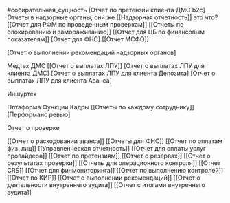 #собирательная_сущность 
[Отчет по претензии клиента ДМС b2c]
Отчеты в надзорные органы, они же [[Надзорная отчетность]] это что?
[[Отчет для РФМ по проведенным проверкам]]
[[Отчеты по блокированию и замораживанию]]
[[Отчет для ЦБ по финансовым показателям]]
[Отчет для ФНС]
[[Отчет МСФО]]

[Отчет о выполнении рекомендаций надзорных органов]

Медтех
ДМС
[[Отчет о выплатах ЛПУ]]
[Отчет о выплатах ЛПУ для клиента ДМС]
[Отчет о выплатах ЛПУ для клиента Депозита]
[Отчет о выплатах ЛПУ для клиента Аванса]

Иншуртех

Плтаформа
Функции
Кадры
[[Отчеты по каждому сотруднику]] 
[Перформанс ревью]

Отчет о проверке

[[Отчет о расходовании аванса]]
[[Отчеты для ФНС]]
[[Отчет по оплатам физ. лиц]]
[[Управленческая отчетность]]
[[Отчет для оплаты услуг провайдера]] 
[[Отчет по претензиям]]
[[Отчет о резервах]]
[[Отчет о результатах проверки]] 
[[Отчеты для операционного контроля]]
[[Отчет CRS]]
[[Отчет для финмониторинга]]
[[Отчет по выполнению контролей]]
[[Отчет по КИР]]
[[Отчет о выполнении рекомендаций]]
[[Отчет о деятельности внутреннего аудита]]
[[Отчет с итогами внутреннего аудита]]


